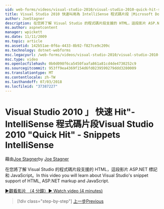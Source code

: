 ```yaml
---
uid: web-forms/videos/visual-studio-2010/visual-studio-2010-quick-hit-snippets-intellisense
title: Visual Studio 2010 快速叫用為 IntelliSense 程式碼片段 |Microsoft Docs
author: JoeStagner
description: 在您將了解 Visual Studio 的程式碼片段支援的 HTML，這段影片 ASP.NET 標記和 JavaScript。
ms.author: aspnetcontent
manager: wpickett
ms.date: 11/11/2009
ms.topic: article
ms.assetid: 142b51ae-0f6a-4433-8b92-f827ce9c209c
ms.technology: dotnet-webforms
msc.legacyurl: /web-forms/videos/visual-studio-2010/visual-studio-2010-quick-hit-snippets-intellisense
msc.type: video
ms.openlocfilehash: 0b0d098f6ca5450faafa861a81cd4de4730252c9
ms.sourcegitcommit: 953ff9ea4369f154d6fd0239599279ddd3280009
ms.translationtype: MT
ms.contentlocale: zh-TW
ms.lasthandoff: 07/03/2018
ms.locfileid: "37387227"
---
```

<a name="visual-studio-2010-quick-hit---snippets-intellisense"></a><span data-ttu-id="7f178-103">Visual Studio 2010 」 快速 Hit"-IntelliSense 程式碼片段</span><span class="sxs-lookup"><span data-stu-id="7f178-103">Visual Studio 2010 "Quick Hit" - Snippets IntelliSense</span></span>
====================
<span data-ttu-id="7f178-104">藉由[Joe Stagner](https://github.com/JoeStagner)</span><span class="sxs-lookup"><span data-stu-id="7f178-104">by [Joe Stagner](https://github.com/JoeStagner)</span></span>

<span data-ttu-id="7f178-105">在您將了解 Visual Studio 的程式碼片段支援的 HTML，這段影片 ASP.NET 標記和 JavaScript。</span><span class="sxs-lookup"><span data-stu-id="7f178-105">In this video you will learn about Visual Studio's snippet support of HTML, ASP.NET markup and JavaScript.</span></span>

[<span data-ttu-id="7f178-106">&#9654;觀看影片 （4 分鐘）</span><span class="sxs-lookup"><span data-stu-id="7f178-106">&#9654; Watch video (4 minutes)</span></span>](https://channel9.msdn.com/Blogs/ASP-NET-Site-Videos/visual-studio-2010-quick-hit-snippets-intellisense)

> [!div class="step-by-step"]
> [<span data-ttu-id="7f178-107">上一步</span><span class="sxs-lookup"><span data-stu-id="7f178-107">Previous</span></span>](visual-studio-2010-quick-hit-websites-instead-of-web-projects.md)
